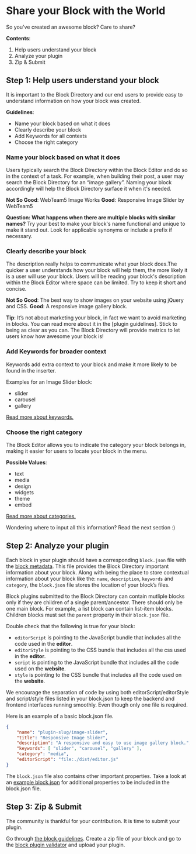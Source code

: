 # Share your Block with the World

So you've created an awesome block? Care to share?

**Contents**:

1. Help users understand your block
2. Analyze your plugin
3. Zip & Submit

## Step 1: Help users understand your block

It is important to the Block Directory and our end users to provide easy to understand information on how your block was created.

**Guidelines**:

-   Name your block based on what it does
-   Clearly describe your block
-   Add Keywords for all contexts
-   Choose the right category

### Name your block based on what it does

Users typically search the Block Directory within the Block Editor and do so in the context of a task. For example, when building their post, a user may search the Block Directory for an “image gallery”. Naming your block accordingly will help the Block Directory surface it when it's needed.

**Not So Good**: WebTeam5 Image Works
**Good**: Responsive Image Slider by WebTeam5

**Question: What happens when there are multiple blocks with similar names?**
Try your best to make your block's name functional and unique to make it stand out. Look for applicable synonyms or include a prefix if necessary.

### Clearly describe your block

The description really helps to communicate what your block does.The quicker a user understands how your block will help them, the more likely it is a user will use your block. Users will be reading your block's description within the Block Editor where space can be limited. Try to keep it short and concise.

**Not So Good**: The best way to show images on your website using jQuery and CSS.
**Good**: A responsive image gallery block.

**Tip**: It’s not about marketing your block, in fact we want to avoid marketing in blocks. You can read more about it in the [plugin guidelines]. Stick to being as clear as you can. The Block Directory will provide metrics to let users know how awesome your block is!

### Add Keywords for broader context

Keywords add extra context to your block and make it more likely to be found in the inserter.

Examples for an Image Slider block:

-   slider
-   carousel
-   gallery

[Read more about keywords.](/docs/reference-guides/block-api/block-metadata.md#keywords)

### Choose the right category

The Block Editor allows you to indicate the category your block belongs in, making it easier for users to locate your block in the menu.

**Possible Values**:

-   text
-   media
-   design
-   widgets
-   theme
-   embed

[Read more about categories.](/docs/reference-guides/block-api/block-metadata.md#category)

Wondering where to input all this information? Read the next section :)

## Step 2: Analyze your plugin

Each block in your plugin should have a corresponding `block.json` file with the [block metadata](/docs/reference-guides/block-api/block-metadata.md). This file provides the Block Directory important information about your block. Along with being the place to store contextual information about your block like the: `name`, `description`, `keywords` and `category`, the `block.json` file stores the location of your block’s files.

Block plugins submitted to the Block Directory can contain mutliple blocks only if they are children of a single parent/ancestor. There should only be one main block. For example, a list block can contain list-item blocks. Children blocks must set the `parent` property in their `block.json` file.

Double check that the following is true for your block:

-   `editorScript` is pointing to the JavaScript bundle that includes all the code used in the **editor**.
-   `editorStyle` is pointing to the CSS bundle that includes all the css used in the **editor**.
-   `script` is pointing to the JavaScript bundle that includes all the code used on the **website**.
-   `style` is pointing to the CSS bundle that includes all the code used on the **website**.

We encourage the separation of code by using both editorScript/editorStyle and script/style files listed in your block.json to keep the backend and frontend interfaces running smoothly. Even though only one file is required.

Here is an example of a basic block.json file.

```json
{
	"name": "plugin-slug/image-slider",
	"title": "Responsive Image Slider",
	"description": "A responsive and easy to use image gallery block.",
	"keywords": [ "slider", "carousel", "gallery" ],
	"category": "media",
	"editorScript": "file:./dist/editor.js"
}
```

The `block.json` file also contains other important properties. Take a look at an [example block.json](/docs/reference-guides/block-api/block-metadata.md) for additional properties to be included in the block.json file.

## Step 3: Zip & Submit

The community is thankful for your contribution. It is time to submit your plugin.

Go through [the block guidelines](https://github.com/WordPress/wporg-plugin-guidelines/blob/block-guidelines/blocks.md). Create a zip file of your block and go to the [block plugin validator](https://wordpress.org/plugins/developers/block-plugin-validator/) and upload your plugin.
